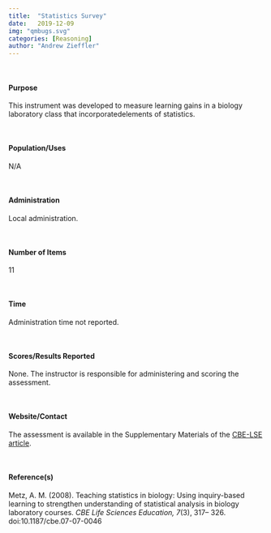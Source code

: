 ```yaml
---
title:  "Statistics Survey"
date:   2019-12-09
img: "qmbugs.svg"
categories: [Reasoning]
author: "Andrew Zieffler"
---
```




<br />

#### Purpose

This instrument was developed to measure learning gains in a biology laboratory class that incorporatedelements of statistics. 


<p style="margin-bottom:50px;"> </p>

#### Population/Uses

N/A

<p style="margin-bottom:50px;"> </p>

#### Administration

Local administration.

<p style="margin-bottom:50px;"> </p>

#### Number of Items

11

<p style="margin-bottom:50px;"> </p>

#### Time

Administration time not reported.

<p style="margin-bottom:50px;"> </p>

#### Scores/Results Reported

None. The instructor is responsible for administering and scoring the assessment.

<p style="margin-bottom:50px;"> </p>

#### Website/Contact

The assessment is available in the Supplementary Materials of the [CBE-LSE article](https://www.ncbi.nlm.nih.gov/pmc/articles/PMC2527987/).


<p style="margin-bottom:50px;"> </p>

#### Reference(s)

Metz, A. M. (2008). Teaching statistics in biology: Using inquiry-based learning to strengthen understanding of statistical analysis in biology laboratory courses. *CBE Life Sciences Education, 7*(3), 317&ndash; 326. doi:10.1187/cbe.07-07-0046

